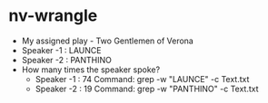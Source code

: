 # nv-wrangle
* My assigned play - Two Gentlemen of Verona
* Speaker -1 : LAUNCE
* Speaker -2 : PANTHINO
* How many times the speaker spoke?
  - Speaker -1 : 74
  Command: grep -w "LAUNCE" -c Text.txt
  - Speaker -2 : 19
  Command: grep -w "PANTHINO" -c Text.txt
